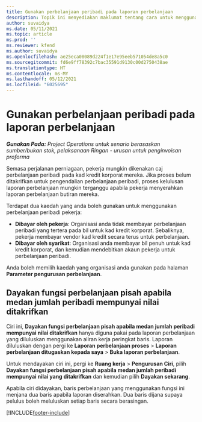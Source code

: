 ```yaml
---
title: Gunakan perbelanjaan peribadi pada laporan perbelanjaan
description: Topik ini menyediakan maklumat tentang cara untuk menggunakan perbelanjaan peribadi yang ditanggung oleh pekerja semasa melakukan perjalanan bagi tujuan perniagaan.
author: suvaidya
ms.date: 05/11/2021
ms.topic: article
ms.prod: ''
ms.reviewer: kfend
ms.author: suvaidya
ms.openlocfilehash: ae25eca08089d224f1e17e95eeb571054de8a5c0
ms.sourcegitcommit: fd6e9ff78392c7bac35591d9130c00d2750438ae
ms.translationtype: HT
ms.contentlocale: ms-MY
ms.lasthandoff: 05/12/2021
ms.locfileid: "6025695"
---
```

# <a name="work-with-personal-expenses-on-an-expense-report"></a>Gunakan perbelanjaan peribadi pada laporan perbelanjaan

_**Gunakan Pada:** Project Operations untuk senario berasaskan sumber/bukan stok, pelaksanaan Ringan - urusan untuk penginvoisan proforma_

Semasa perjalanan perniagaan, pekerja mungkin dikenakan caj perbelanjaan peribadi pada kad kredit korporat mereka. Jika proses belum ditakrifkan untuk pengendalian perbelanjaan peribadi, proses kelulusan laporan perbelanjaan mungkin terganggu apabila pekerja menyerahkan laporan perbelanjaan butiran mereka.

Terdapat dua kaedah yang anda boleh gunakan untuk menggunakan perbelanjaan peribadi pekerja:

  - **Dibayar oleh pekerja**: Organisasi anda tidak membayar perbelanjaan peribadi yang tertera pada bil untuk kad kredit korporat. Sebaliknya, pekerja membayar vendor kad kredit secara terus untuk perbelanjaan. 
  - **Dibayar oleh syarikat**: Organisasi anda membayar bil penuh untuk kad kredit korporat, dan kemudian mendebitkan akaun pekerja untuk perbelanjaan peribadi.

Anda boleh memilih kaedah yang organisasi anda gunakan pada halaman **Parameter pengurusan perbelanjaan**.


## <a name="enable-split-expense-function-when-personal-amount-field-has-value-defined"></a>Dayakan fungsi perbelanjaan pisah apabila medan jumlah peribadi mempunyai nilai ditakrifkan

Ciri ini, **Dayakan fungsi perbelanjaan pisah apabila medan jumlah peribadi mempunyai nilai ditakrifkan** hanya diguna pakai pada laporan perbelanjaan yang diluluskan menggunakan aliran kerja peringkat baris. Laporan diluluskan dengan pergi ke **Laporan perbelanjaan proses** > **Laporan perbelanjaan ditugaskan kepada saya** > **Buka laporan perbelanjaan**. 

Untuk mendayakan ciri ini, pergi ke **Ruang kerja** > **Pengurusan Ciri**, pilih **Dayakan fungsi perbelanjaan pisah apabila medan jumlah peribadi mempunyai nilai yang ditakrifkan** dan kemudian pilih **Dayakan sekarang**. 

Apabila ciri didayakan, baris perbelanjaan yang menggunakan fungsi ini menjana dua baris apabila laporan diserahkan. Dua baris dijana supaya pelulus boleh meluluskan setiap baris secara berasingan.


[!INCLUDE[footer-include](../includes/footer-banner.md)]
